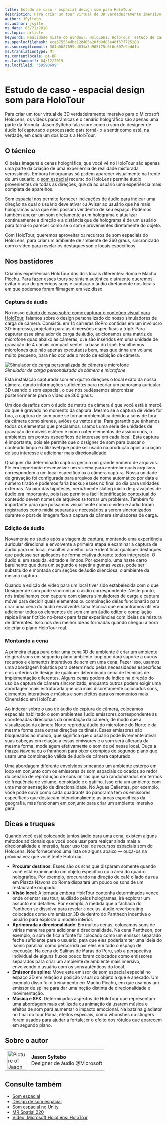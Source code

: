 ```yaml
---
title: Estudo de caso - espacial design som para HoloTour
description: Para criar um tour virtual de 3D verdadeiramente imersivo para o Microsoft HoloLens, os vídeos panorâmicas e o cenário holográfico são apenas uma parte da fórmula.
author: JSyltebo
ms.author: jsylte
ms.date: 03/21/2018
ms.topic: article
keywords: Realidade mista do Windows, HoloLens, HoloTour, estudo de caso, som espacial
ms.openlocfilehash: eca675534dba12dd65a20fb9d85e4df57f725288
ms.sourcegitcommit: 384b0087899cd835a3a965f75c6f6c607c9edd1b
ms.translationtype: MT
ms.contentlocale: pt-BR
ms.lasthandoff: 04/12/2019
ms.locfileid: "59590699"
---
```

# <a name="case-study---spatial-sound-design-for-holotour"></a>Estudo de caso - espacial design som para HoloTour

Para criar um tour virtual de 3D verdadeiramente imersivo para o Microsoft HoloLens, os vídeos panorâmicas e o cenário holográfico são apenas uma parte da fórmula. Jason Syltebo fala sobre como o som do designer de áudio foi capturado e processado para torná-lo a sentir como está, na verdade, em cada um dos locais a HoloTour.

## <a name="the-tech"></a>O técnico

O belas imagens e cenas holográfica, que você vê no HoloTour são apenas uma parte da criação de uma experiência de realidade misturada verossímeis. Embora hologramas só podem aparecer visualmente na frente de um usuário, o [som espacial](spatial-sound.md) recurso do HoloLens permite áudio provenientes de todas as direções, que dá ao usuário uma experiência mais completa de aparelhos.

Som espacial nos permite fornecer indicações de áudio para indicar uma direção na qual o usuário deve ativar ou Avisar ao usuário que há mais hologramas para que eles possam ver dentro de seu espaço. Podemos também anexar um som diretamente a um holograma e atualizar continuamente a direção e a distância que de holograma é de um usuário para torná-lo parecer como se o som é provenientes diretamente do objeto.

Com HoloTour, queremos aproveitar os recursos de som espaciais do HoloLens, para criar um ambiente de ambiente de 360 graus, sincronizado com o vídeo para revelar os destaques sonic locais específicos.

## <a name="behind-the-scenes"></a>Nos bastidores

Criamos experiências HoloTour dos dois locais diferentes: Roma e Machu Picchu. Para fazer esses tours se sintam autêntica e atraente queremos evitar o uso de genéricos sons e capturar o áudio diretamente nos locais em que podemos foram filmagem em vez disso.

### <a name="capturing-the-audio"></a>Captura de áudio

No nosso [estudo de caso sobre como capturar o conteúdo visual para HoloTour](case-study-capturing-and-creating-content-for-holotour.md), falamos sobre o design personalizado do nosso simuladores de carga de câmera. Consistiu em 14 câmeras GoPro contidas em um invólucro 3D-impresso, projetado para as dimensões específicas a tripé. Para capturar esse simulador de carga de áudio, adicionamos uma matriz de microfone quad abaixo as câmeras, que são inseridos em uma unidade de gravação de 4 canais compact sentei na base do tripé. Escolhemos microfones que não apenas executadas bem, mas que tinha um volume muito pequeno, para não occlude o modo de exibição da câmera.

![Simulador de carga personalizada de câmera e microfone](images/camera-rig-microphones-300px.png)<br>
*Simulador de carga personalizada de câmera e microfone*

Esta instalação capturada som em quatro direções o local exato da nossa câmera, dando informações suficientes para recriar um panorama auricular 3D usando o som espacial, o que nós pudéssemos sincronizar posteriormente para o vídeo de 360 graus.

Um dos desafios com o áudio de matriz da câmera é que você está à mercê do que é gravado no momento da captura. Mesmo se a captura de vídeo for boa, a captura de som pode se tornar problemática devido a sons de fora da câmera como sirenes, aviões ou ventos alta. Para garantir que tínhamos todos os elementos que precisamos, usamos uma série de unidades de gravação de móveis estéreo e mono obter elementos de assíncronos, o ambientes em pontos específicos de interesse em cada local. Esta captura é importante, pois ele permite que o designer de som para buscar o conteúdo limpo e utilizável que pode ser usado na produção após a criação de seu interesse e adicionar mais direcionalidade.

Qualquer dia determinado captura geraria um grande número de arquivos. Ele era importante desenvolver um sistema para controlar quais arquivos correspondem a um local específico ou a câmera captura. Nossa unidade de gravação foi configurada para arquivos de nome automático por data e número tirado e podemos faria backup esses no final do dia para unidades externas. Na pior das hipóteses, verbalmente slating início de gravações de áudio era importante, pois isso permite a fácil identificação contextual do conteúdo devem nomes de arquivos se tornar um problema. Também foi importante para que possamos visualmente como o vídeo e áudio foram registrados como mídia separada e necessários a serem sincronizados durante o post de imagem fixa a captura da câmera simuladores de carga.

### <a name="editing-the-audio"></a>Edição de áudio

Novamente no studio após a viagem de captura, montando uma experiência auricular direcional e envolvente a primeira etapa é examinar a captura de áudio para um local, escolher a melhor usa e identificar qualquer destaques que pudesse ser aplicados de forma criativa durante todos integração. O áudio é, em seguida, editado e limpos. Por exemplo, uma haste carro barulhento que dura um segundo e repetir algumas vezes, pode ser substituído e montada com seções de áudio silenciosa, o ambiente da mesma captura.

Quando a edição de vídeo para um local tiver sido estabelecida com o que Designer de som pode sincronizar o áudio correspondente. Neste ponto, nós trabalhamos com captura com câmera simuladores de carga e captura móvel para decidir quais elementos ou combinação delas funcionarão para criar uma cena do áudio envolvente. Uma técnica que encontramos útil era adicionar todos os elementos de som em um áudio editor e compilação rápida linear fictício no-break para fazer experiências com ideias de mistura de diferentes. Isso nos deu melhor ideias formadas quando chegou a hora de criar o plano HoloTour real.

### <a name="assembling-the-scene"></a>Montando a cena

A primeira etapa para criar uma cena 3D de ambiente é criar um ambiente de geral sons em segundo plano ambiente loop que dará suporte a outros recursos e elementos interativos de som em uma cena. Fazer isso, usamos uma abordagem holística para determinado pelas necessidades específicas e os critérios de design de qualquer determinado cena de técnicas de implementação diferentes. Alguns cenas podem de índice na direção do uso da captura de câmera sincronizado, enquanto outros podem exigir uma abordagem mais estruturada que usa mais discretamente colocados sons, elementos interativos e música e som efeitos para os momentos mais Cinemático em HoloTour.

Ao indexar sobre o uso de áudio de captura de câmera, colocamos espaciais habilitado o som ambientes áudio emissores correspondente às coordenadas direcionais da orientação da câmera, de modo que a visualização da câmera Norte reproduz áudio do microfone do Norte e da mesma forma para outras direções cardinais. Esses emissores são bloqueados ao mundo, que significa que o usuário pode livremente ativar suas cabeças em relação a essas emissores e o som será alterada da mesma forma, modelagem efetivamente o som de pé nesse local. Ouça a Piazza Navona ou o Pantheon para obter exemplos de segundo plano que usam uma combinação válida de áudio de câmera capturado.

Uma abordagem diferente envolvidos brincando um ambiente estéreo em loop em conjunto com os emissores de som espaciais colocados ao redor do cenário de reprodução de sons únicas que são randomizados em termos de frequência de volume, densidade e o gatilho. Isso cria um ambiente com uma maior sensação de direcionalidade. No Aguas Calientes, por exemplo, você pode ouvir como cada quadrante do panorama tem os emissores específicos que destacam intencionalmente as áreas específicas da geografia, mas funcionam em conjunto para criar um ambiente imersivo geral.

## <a name="tips-and-tricks"></a>Dicas e truques

Quando você está colocando juntos áudio para uma cena, existem alguns métodos adicionais que você pode usar para realçar ainda mais a direcionalidade e imersão, fazer uso total de recursos espaciais som do HoloLens. Nós fornecemos uma lista de alguns abaixo — ouça-os na próxima vez que você tente HoloTour.
* **Procurar destinos**: Esses são os sons que disparam somente quando você está examinando um objeto específico ou a área do quadro holográfica. Por exemplo, procurando na direção de café o lado da rua em Piazza Navona do Roma disparará um pouco os sons de um restaurante ocupado.
* **Visão local**: A jornada embora HoloTour contenha determinados vence onde orientar seu tour, auxiliado pelos hologramas, irá explorar um assunto em detalhes. Por exemplo, à medida que a fachada do Pantheon se dissolva para revelar o oculus, áudio reverberating colocados como um emissor 3D de dentro do Pantheon incentiva o usuário para explorar o modelo interior.
* **Aprimorada a direcionalidade**: Em muitos cenas, colocamos sons de várias maneiras para adicionar à direcionalidade. Na cena Pantheon, por exemplo, o som de fica a fonte foi colocado como um emissor separado feche suficiente para o usuário, para que eles poderiam ter uma ideia do 'sonic parallax' como percorrida por eles em todo o espaço de execução. Na cena de Salinas de Maras do Peru, sob a perspectiva individual de alguns fluxos pouco foram colocados como emissores separados para criar um ambiente de ambiente mais imersivo, envolvendo o usuário com os sons autênticos do local.
* **Emissor de spline**: Move este emissor de som espacial especial no espaço 3D em relação a posição visual do objeto a que é anexado. Um exemplo disso foi o treinamento em Machu Picchu, em que usamos um emissor de spline para dar uma noção distinta de direcionalidade e movimentação.
* **Música e SFX**: Determinados aspectos de HoloTour que representam uma abordagem mais estilizada ou animação da usarem música e efeitos de som para aumentar o impacto emocional. Na batalha gladiator no final do tour Roma, efeitos especiais, como whooshes ou stingers foram usados para ajudar a fortalecer o efeito dos rótulos que aparecem em segundo plano.

## <a name="about-the-author"></a>Sobre o autor

<table style="border-collapse:collapse">
<tr>
<td style="border-style: none" width="60px"><img alt="Picture of Jason Syltebo" width="60" height="60" src="images/syltebo.png"></td>
<td style="border-style: none"><b>Jason Syltebo</b><br>Designer de áudio @Microsoft</td>
</tr>
</table>

## <a name="see-also"></a>Consulte também
* [Som espacial](spatial-sound.md)
* [Design de som espacial](spatial-sound-design.md)
* [Som espacial no Unity](spatial-sound-in-unity.md)
* [MR Spatial 220](holograms-220.md)
* [Vídeo: Microsoft HoloLens: HoloTour](https://www.youtube.com/watch?v=pLd9WPlaMpY)

 

